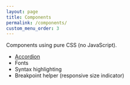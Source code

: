 ```yaml
---
layout: page
title: Components
permalink: /components/
custom_menu_order: 3
---
```


<p class="lead">Components using pure CSS (no JavaScript).</p>

* <a href="{{ '/components/accordion' | prepend: site.url}}">Accordion</a>
* Fonts
* Syntax highlighting
* Breakpoint helper (responsive size indicator)
